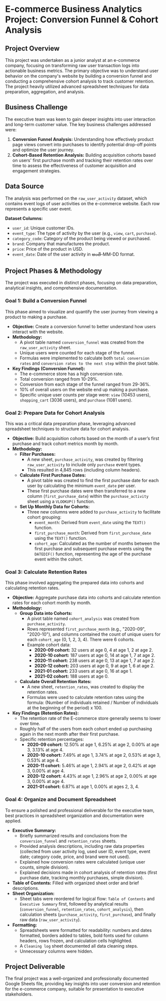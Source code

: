 # E-commerce Business Analytics Project: Conversion Funnel & Cohort Analysis

## Project Overview

This project was undertaken as a junior analyst at an e-commerce company, focusing on transforming raw user transaction logs into actionable business metrics. The primary objective was to understand user behavior on the company's website by building a conversion funnel and conducting a comprehensive cohort analysis to track customer retention. The project heavily utilized advanced spreadsheet techniques for data preparation, aggregation, and analysis.

## Business Challenge

The executive team was keen to gain deeper insights into user interaction and long-term customer value. The key business challenges addressed were:

1.  **Conversion Funnel Analysis:** Understanding how effectively product page views convert into purchases to identify potential drop-off points and optimize the user journey.
2.  **Cohort-Based Retention Analysis:** Building acquisition cohorts based on users' first purchase month and tracking their retention rates over time to assess the effectiveness of customer acquisition and engagement strategies.

## Data Source

The analysis was performed on the `raw_user_activity` dataset, which contains event logs of user activities on the e-commerce website. Each row represents a specific user event.

**Dataset Columns:**
* `user_id`: Unique customer IDs.
* `event_type`: The type of activity by the user (e.g., `view`, `cart`, `purchase`).
* `category_code`: Category of the product being viewed or purchased.
* `brand`: Company that manufactures the product.
* `price`: Price of the product in USD.
* `event_date`: Date of the user activity in అంతే-MM-DD format.

## Project Phases & Methodology

The project was executed in distinct phases, focusing on data preparation, analytical insights, and comprehensive documentation.

### Goal 1: Build a Conversion Funnel

This phase aimed to visualize and quantify the user journey from viewing a product to making a purchase.

* **Objective:** Create a conversion funnel to better understand how users interact with the website.
* **Methodology:**
    * A pivot table named `conversion_funnel` was created from the `raw_user_activity` sheet.
    * Unique users were counted for each stage of the funnel.
    * Formulas were implemented to calculate both `total conversion rates` and `conversion rates to the next step` within the pivot table.
* **Key Findings (Conversion Funnel):**
    * The e-commerce store has a high conversion rate.
    * Total conversion ranged from 10-29%.
    * Conversion from each stage of the funnel ranged from 29-36%.
    * 10% of overall users on the website end up making a purchase.
    * Specific unique user counts per stage were: `view` (10453 users), `shopping_cart` (3036 users), and `purchase` (1081 users).

### Goal 2: Prepare Data for Cohort Analysis

This was a critical data preparation phase, leveraging advanced spreadsheet techniques to structure data for cohort analysis.

* **Objective:** Build acquisition cohorts based on the month of a user’s first purchase and track cohort metrics month by month.
* **Methodology:**
    * **Filter Purchases:**
        * A new sheet, `purchase_activity`, was created by filtering `raw_user_activity` to include only `purchase` event types.
        * This resulted in 4,845 rows (including column headers).
    * **Calculate First Purchase Dates:**
        * A pivot table was created to find the first purchase date for each user by calculating the minimum `event_date` per user.
        * These first purchase dates were then transferred to a new column (`first_purchase_date`) within the `purchase_activity` sheet using a `VLOOKUP()` function.
    * **Set Up Monthly Data for Cohorts:**
        * Three new columns were added to `purchase_activity` to facilitate cohort grouping:
            * `event_month`: Derived from `event_date` using the `TEXT()` function.
            * `first_purchase_month`: Derived from `first_purchase_date` using the `TEXT()` function.
            * `cohort_age`: Calculated as the number of months between the first purchase and subsequent purchase events using the `DATEDIF()` function, representing the age of the purchase event within the cohort.

### Goal 3: Calculate Retention Rates

This phase involved aggregating the prepared data into cohorts and calculating retention rates.

* **Objective:** Aggregate purchase data into cohorts and calculate retention rates for each cohort month by month.
* **Methodology:**
    * **Group Data into Cohorts:**
        * A pivot table named `cohort_analysis` was created from `purchase_activity`.
        * Rows represented `first_purchase_month` (e.g., "2020-09", "2020-10"), and columns contained the count of unique users for each `cohort_age` (0, 1, 2, 3, 4). There were 6 cohorts.
        * Example cohort data:
            * **2020-09 cohort:** 32 users at age 0, 4 at age 1, 2 at age 2.
            * **2020-10 cohort:** 187 users at age 0, 14 at age 1, 7 at age 2.
            * **2020-11 cohort:** 238 users at age 0, 13 at age 1, 7 at age 2.
            * **2020-12 cohort:** 203 users at age 0, 9 at age 1, 6 at age 2.
            * **2021-01 cohort:** 233 users at age 0, 16 at age 1.
            * **2021-02 cohort:** 188 users at age 0.
    * **Calculate Overall Retention Rates:**
        * A new sheet, `retention_rates`, was created to display the retention rates.
        * Formulas were used to calculate retention rates using the formula: (Number of individuals retained / Number of individuals at the beginning of the period) x 100.
* **Key Findings (Retention Rates):**
    * The retention rate of the E-commerce store generally seems to lower over time.
    * Roughly half of the users from each cohort ended up purchasing again in the next month after their first purchase.
    * Specific retention percentages:
        * **2020-09 cohort:** 12.50% at age 1, 6.25% at age 2, 0.00% at age 3, 3.13% at age 4.
        * **2020-10 cohort:** 7.49% at age 1, 3.74% at age 2, 0.53% at age 3, 0.53% at age 4.
        * **2020-11 cohort:** 5.46% at age 1, 2.94% at age 2, 0.42% at age 3, 0.00% at age 4.
        * **2020-12 cohort:** 4.43% at age 1, 2.96% at age 2, 0.00% at age 3, 0.00% at age 4.
        * **2021-01 cohort:** 6.87% at age 1, 0.00% at ages 2, 3, 4.

### Goal 4: Organize and Document Spreadsheet

To ensure a polished and professional deliverable for the executive team, best practices in spreadsheet organization and documentation were applied.

* **Executive Summary:**
    * Briefly summarized results and conclusions from the `conversion_funnel` and `retention_rates` sheets.
    * Provided analysis descriptions, including raw data properties (collected from user activity log, used user ID, event type, event date; category code, price, and brand were not used).
    * Explained how conversion rates were calculated (unique user counts, simple division).
    * Explained decisions made in cohort analysis of retention rates (first purchase date, tracking monthly purchases, simple division).
* **Table of Contents:** Filled with organized sheet order and brief descriptions.
* **Sheet Organization:**
    * Sheet tabs were reordered for logical flow: `Table of Contents` and `Executive Summary` first, followed by analytical results (`conversion_funnel`, `retention_rates`, `cohort_analysis`), then calculation sheets (`purchase_activity`, `first_purchase`), and finally raw data (`raw_user_activity`).
* **Formatting:**
    * Spreadsheets were formatted for readability: numbers and dates formatted, borders added to tables, bold fonts used for column headers, rows frozen, and calculation cells highlighted.
    * A `Cleaning log` sheet documented all data cleaning steps.
    * Unnecessary columns were hidden.

## Project Deliverable

The final project was a well-organized and professionally documented Google Sheets file, providing key insights into user conversion and retention for the e-commerce company, suitable for presentation to executive stakeholders.
